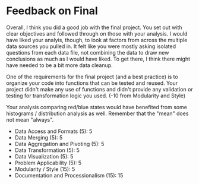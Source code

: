 # Feedback on Final

Overall, I think you did a good job with the final project. You set out with clear objectives and followed through on those with your analysis.  I would have liked your analyis, though, to look at factors from across the multiple data sources you pulled in. It felt like you were mostly asking isolated questions from each data file, not combining the data to draw new conclusions as much as I would have liked. To get there, I think there might have needed to be a bit more data cleanup.

One of the requirements for the final project (and a best practice) is to organize your code into functions that can be tested and reused. Your project didn't make any use of functions and didn't provide any validation or testing for transformation logic you used.  (-10 from Modularity and Style)

Your analysis comparing red/blue states would have benefited from some histograms / distribution analysis as well.  Remember that the "mean" does not mean "always".


* Data Access and Formats (5): 5
* Data Merging (5): 5
* Data Aggregation and Pivoting (5): 5
* Data Transformation (5): 5
* Data Visualization (5): 5
* Problem Applicability (5): 5
* Modularity / Style (15): 5
* Documentation and Processionalism (15): 15
